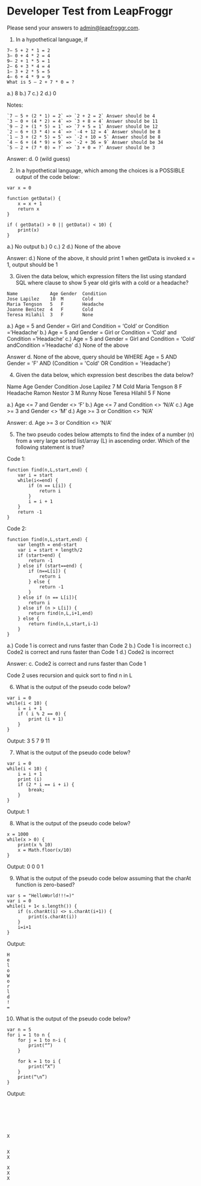 # Developer Test from LeapFroggr

Please send your answers to [admin@leapfroggr.com](mailto:admin@leapfroggr.com).

1. In a hypothetical language, if

```
7– 5 + 2 * 1 = 2
3– 0 + 4 * 2 = 4
9– 2 + 1 * 5 = 1
2– 6 + 3 * 4 = 4
1– 3 + 2 * 5 = 5
4– 6 + 4 * 9 = 9
What is 5 – 2 + 7 * 0 = ?
```

a.) 8 
b.) 7
c.) 2 
d.) 0 

Notes: 

```
`7 – 5 + (2 * 1) = 2` => `2 + 2 = 2` Answer should be 4
`3 – 0 + (4 * 2) = 4` => `3 + 8 = 4` Answer should be 11
`9 – 2 + (1 * 5) = 1` => `7 + 5 = 1` Answer should be 12
`2 – 6 + (3 * 4) = 4` => `-4 + 12 = 4` Answer should be 8
`1 – 3 + (2 * 5) = 5` => `-2 + 10 = 5` Answer should be 8
`4 – 6 + (4 * 9) = 9` => `-2 + 36 = 9` Answer should be 34
`5 – 2 + (7 * 0) = ?` => `3 + 0 = ?` Answer should be 3
```

Answer: d. 0 (wild guess)

2. In a hypothetical language, which among the choices is a POSSIBLE output of the code below:

```
var x = 0

function getData() {
    x = x + 1
    return x
}

if ( getData() > 0 || getData() < 10) {
    print(x)
}
```

a.) No output 
b.) 0
c.) 2 
d.) None of the above

Answer: d.) None of the above, it should print 1 when getData is invoked x = 1, output should be 1


3. Given the data below, which expression filters the list using standard SQL where clause to show 5 year old girls with a cold
or a headache?

```
Name            Age Gender  Condition
Jose Lapilez    10  M       Cold
Maria Tengson   5   F       Headache
Joanne Benitez  4   F       Cold
Teresa Hilahil  3   F       None
```

a.) Age = 5 and Gender = Girl and Condition = ‘Cold’ or Condition =’Headache’
b.) Age = 5 and Gender = Girl or Condition = ‘Cold’ and Condition =’Headache’
c.) Age = 5 and Gender = Girl and Condition = ‘Cold’ andCondition =’Headache’
d.) None of the above

Answer d. None of the above, query should be WHERE Age = 5 AND Gender = 'F' AND (Condition = 'Cold' OR Condition = 'Headache')


4. Given the data below, which expression best describes the data below?

Name            Age     Gender  Condition
Jose Lapilez    7       M       Cold
Maria Tengson   8       F       Headache
Ramon Nestor    3       M       Runny Nose
Teresa Hilahil  5       F       None

a.) Age <= 7 and Gender <> ‘F’ 
b.) Age <= 7 and Condition <> ‘N/A’
c.) Age >= 3 and Gender <> ‘M’ 
d.) Age >= 3 or Condition <> ‘N/A’

Answer: d. Age >= 3 or Condition <> ‘N/A’

5. The two pseudo codes below attempts to find the index of a number (n) from a very large sorted list/array (L) in ascending
order. Which of the following statement is true?

Code 1:
```
function find(n,L,start,end) {
    var i = start
    while(i<=end) {
        if (n == L[i]) {
            return i
        }
        i = i + 1
    }
    return -1
}
```

Code 2:
```
function find(n,L,start,end) {
    var length = end-start
    var i = start + length/2
    if (start>end) {
        return -1
    } else if (start==end) {
        if (n==L[i]) {
            return i
        } else {
            return -1
        }
    } else if (n == L[i]){
        return i
    } else if (n > L[i]) {
        return find(n,L,i+1,end)
    } else {
        return find(n,L,start,i-1)
    }
}
```

a.) Code 1 is correct and runs faster than Code 2 
b.) Code 1 is incorrect
c.) Code2 is correct and runs faster than Code 1 
d.) Code2 is incorrect

Answer: c. Code2 is correct and runs faster than Code 1 

Code 2 uses recursion and quick sort to find n in L


6. What is the output of the pseudo code below?

```
var i = 0
while(i < 10) {
    i = i + 1
    if ( i % 2 == 0) {
        print (i + 1)
    }
}
```

Output:
3
5
7
9
11


7. What is the output of the pseudo code below?

```
var i = 0
while(i < 10) {
    i = i + 1
    print (i)
    if (2 * i == i + i) {
        break;
    }
}
```

Output:
1


8. What is the output of the pseudo code below?

```
x = 1000
while(x > 0) {
    print(x % 10)
    x = Math.floor(x/10)
}
```

Output:
0
0
0
1


9. What is the output of the pseudo code below assuming that the charAt function is zero-based?

```
var s = "HelloWorld!!!=)"
var i = 0
while(i + 1< s.length()) {
    if (s.charAt(i) <> s.charAt(i+1)) {
        print(s.charAt(i))
    }
    i=i+1
}
```

Output:

```
H
e
l
o
W
o
r
l
d
!
=
```

10. What is the output of the pseudo code below?

```
var n = 5
for i = 1 to n {
    for j = 1 to n-i {
        print(“”)
    }

    for k = 1 to i {
        print(“X”)
    }
    print(“\n”)
}
```

Output:

```
 





X


X
X

X
X
X


```

